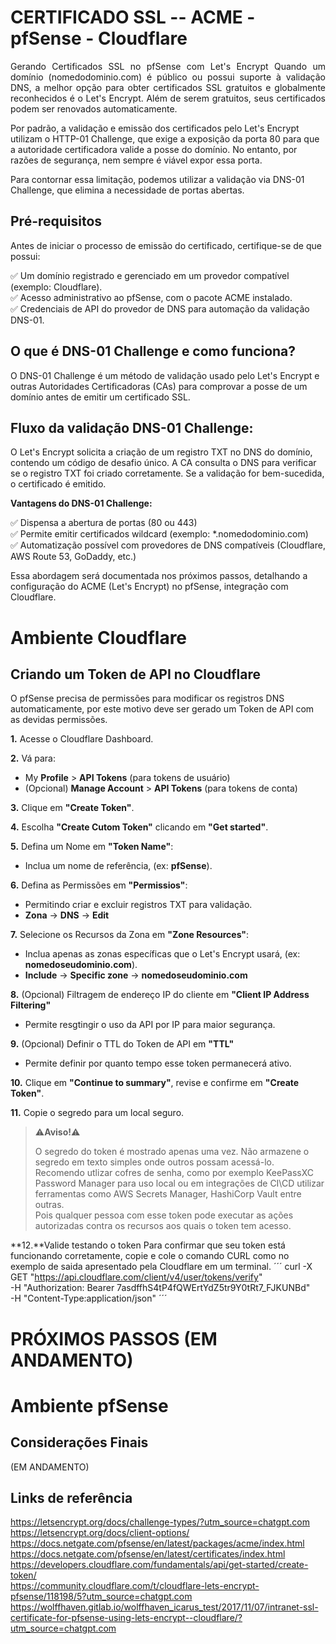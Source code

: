 # CERTIFICADO SSL -- ACME - pfSense - Cloudflare

<p align="justify">
Gerando Certificados SSL no pfSense com Let's Encrypt
Quando um domínio (nomedodominio.com) é público ou possui suporte à validação DNS, a melhor opção para obter certificados SSL gratuitos e globalmente reconhecidos é o Let's Encrypt. Além de serem gratuitos, seus certificados podem ser renovados automaticamente.

Por padrão, a validação e emissão dos certificados pelo Let's Encrypt utilizam o HTTP-01 Challenge, que exige a exposição da porta 80 para que a autoridade certificadora valide a posse do domínio. No entanto, por razões de segurança, nem sempre é viável expor essa porta.

Para contornar essa limitação, podemos utilizar a validação via DNS-01 Challenge, que elimina a necessidade de portas abertas.

## Pré-requisitos

Antes de iniciar o processo de emissão do certificado, certifique-se de que possui:

✅ Um domínio registrado e gerenciado em um provedor compatível (exemplo: Cloudflare).\
✅ Acesso administrativo ao pfSense, com o pacote ACME instalado.\
✅ Credenciais de API do provedor de DNS para automação da validação DNS-01.


## O que é DNS-01 Challenge e como funciona?

O DNS-01 Challenge é um método de validação usado pelo Let's Encrypt e outras Autoridades Certificadoras (CAs) para comprovar a posse de um domínio antes de emitir um certificado SSL.

## Fluxo da validação DNS-01 Challenge:

O Let's Encrypt solicita a criação de um registro TXT no DNS do domínio, contendo um código de desafio único.
A CA consulta o DNS para verificar se o registro TXT foi criado corretamente.
Se a validação for bem-sucedida, o certificado é emitido.

**Vantagens do DNS-01 Challenge:**

✅ Dispensa a abertura de portas (80 ou 443)\
✅ Permite emitir certificados wildcard (exemplo: *.nomedodominio.com)\
✅ Automatização possível com provedores de DNS compatíveis (Cloudflare, AWS Route 53, GoDaddy, etc.)

Essa abordagem será documentada nos próximos passos, detalhando a configuração do ACME (Let's Encrypt) no pfSense, integração com Cloudflare.

# Ambiente Cloudflare

## **Criando um Token de API no Cloudflare**

O pfSense precisa de permissões para modificar os registros DNS automaticamente, por este motivo deve ser gerado um Token de API com as devidas permissões.

**1.** Acesse o Cloudflare Dashboard.

**2.** Vá para: 
  - My **Profile** > **API Tokens** (para tokens de usuário) 
  - (Opcional) **Manage Account** > **API Tokens** (para tokens de conta)
    
**3.** Clique em **"Create Token"**.

**4.** Escolha **"Create Cutom Token"** clicando em **"Get started"**.

**5.** Defina um Nome em **"Token Name"**:
   - Inclua um nome de referência, (ex: **pfSense**).

**6.** Defina as Permissões em **"Permissios"**:
  - Permitindo criar e excluir registros TXT para validação.
  - **Zona** → **DNS** → **Edit** 
    
**7.** Selecione os Recursos da Zona em **"Zone Resources"**: 
  - Inclua apenas as zonas específicas que o Let's Encrypt usará, (ex: **nomedoseudominio.com**).
  - **Include** → **Specific zone** → **nomedoseudominio.com**
    
**8.** (Opcional) Filtragem de endereço IP do cliente em **"Client IP Address Filtering"**
  - Permite resgtingir o uso da API por IP para maior segurança.

**9.** (Opcional) Definir o TTL do Token de API em **"TTL"**
  - Permite definir por quanto tempo esse token permanecerá ativo.
   
**10.** Clique em **"Continue to summary"**, revise e confirme em **"Create Token"**.
    
**11.** Copie o segredo para um local seguro. 

>
>⚠️**Aviso!**⚠️
>
>  O segredo do token é mostrado apenas uma vez. Não armazene o segredo em texto simples onde outros possam acessá-lo. \
>Recomendo utlizar cofres de senha, como por exemplo KeePassXC Password Manager para uso local ou em integrações de CI\CD utilizar ferramentas como AWS Secrets Manager, HashiCorp Vault entre outras. \
>Pois qualquer pessoa com esse token pode executar as ações autorizadas contra os recursos aos quais o token tem acesso.
>

**12.**Valide testando o token
Para confirmar que seu token está funcionando corretamente, copie e cole o comando CURL como no exemplo de saida apresentado pela Cloudflare em um terminal.
´´´
curl -X GET "https://api.cloudflare.com/client/v4/user/tokens/verify" \
     -H "Authorization: Bearer 7asdffhS4tP4fQWErtYdZ5tr9Y0tRt7_FJKUNBd" \
     -H "Content-Type:application/json"
´´´     
# PRÓXIMOS PASSOS (EM ANDAMENTO)


# Ambiente pfSense

##

## Considerações Finais
(EM ANDAMENTO)
## Links de referência

https://letsencrypt.org/docs/challenge-types/?utm_source=chatgpt.com \
https://letsencrypt.org/docs/client-options/ \
https://docs.netgate.com/pfsense/en/latest/packages/acme/index.html \
https://docs.netgate.com/pfsense/en/latest/certificates/index.html \
https://developers.cloudflare.com/fundamentals/api/get-started/create-token/ \
https://community.cloudflare.com/t/cloudflare-lets-encrypt-pfsense/118198/5?utm_source=chatgpt.com \
https://wolffhaven.gitlab.io/wolffhaven_icarus_test/2017/11/07/intranet-ssl-certificate-for-pfsense-using-lets-encrypt--cloudflare/?utm_source=chatgpt.com
